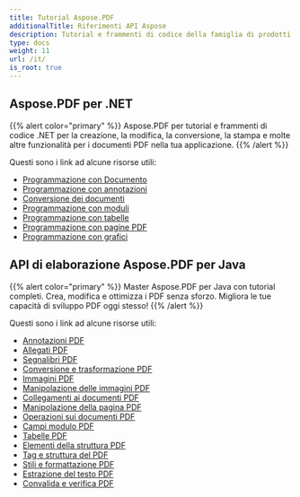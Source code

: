 ```yaml
---
title: Tutorial Aspose.PDF
additionalTitle: Riferimenti API Aspose
description: Tutorial e frammenti di codice della famiglia di prodotti Aspose.PDF. Include tutorial di base e avanzati sull'utilizzo di Aspose.PDF.
type: docs
weight: 11
url: /it/
is_root: true
---
```


## Aspose.PDF per .NET
{{% alert color="primary" %}}
Aspose.PDF per tutorial e frammenti di codice .NET per la creazione, la modifica, la conversione, la stampa e molte altre funzionalità per i documenti PDF nella tua applicazione. 
{{% /alert %}}

Questi sono i link ad alcune risorse utili:
- [Programmazione con Documento](./net/programming-with-document/)
- [Programmazione con annotazioni](./net/annotations/)  
- [Conversione dei documenti](./net/document-conversion/)
- [Programmazione con moduli](./net/programming-with-forms/)
- [Programmazione con tabelle](./net/programming-with-tables/) 
- [Programmazione con pagine PDF](./net/programming-with-pdf-pages/)
- [Programmazione con grafici](./net/programming-with-graphs/)
 
## API di elaborazione Aspose.PDF per Java
{{% alert color="primary" %}}
Master Aspose.PDF per Java con tutorial completi. Crea, modifica e ottimizza i PDF senza sforzo. Migliora le tue capacità di sviluppo PDF oggi stesso!
{{% /alert %}}

Questi sono i link ad alcune risorse utili:
- [Annotazioni PDF](./java/pdf-annotations/)
- [Allegati PDF](./java/pdf-attachments/)
- [Segnalibri PDF](./java/pdf-bookmarks/)
- [Conversione e trasformazione PDF](./java/pdf-conversion-transformation/)
- [Immagini PDF](./java/pdf-images/)
- [Manipolazione delle immagini PDF](./java/pdf-image-manipulation/)
- [Collegamenti ai documenti PDF](./java/pdf-document-links/)
- [Manipolazione della pagina PDF](./java/pdf-page-manipulation/)
- [Operazioni sui documenti PDF](./java/pdf-document-operations/)
- [Campi modulo PDF](./java/pdf-form-fields/)
- [Tabelle PDF](./java/pdf-tables/)
- [Elementi della struttura PDF](./java/pdf-structure-elements/)
- [Tag e struttura del PDF](./java/pdf-tags-and-structure/)
- [Stili e formattazione PDF](./java/pdf-styles-and-formatting/)
- [Estrazione del testo PDF](./java/pdf-text-extraction/)
- [Convalida e verifica PDF](./java/pdf-validation-and-verification/)

